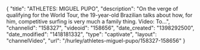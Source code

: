 {
    "title": "ATHLETES: MIGUEL PUPO",
    "description": "On the verge of qualifying for the World Tour, the 19-year-old Brazilian talks about how, for him, competitive surfing is very much a family thing. Video: To...",
    "channelid": "158327",
    "videoid": "158656",
    "date_created": "1398292500",
    "date_modified": "1418181332",
    "type": "captivate",
    "layout": "channelVideo",
    "url": "\/hurley\/athletes-miguel-pupo\/158327-158656"
}